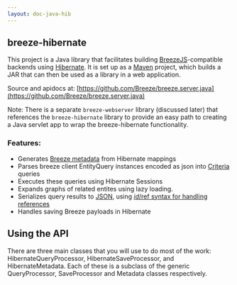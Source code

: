 ```yaml
---
layout: doc-java-hib
---
```


## breeze-hibernate

This project is a Java library that facilitates building [BreezeJS](/doc-js/)-compatible backends using
[Hibernate](http://hibernate.org/orm/).  It is set up as a [Maven](http://maven.apache.org/) project, which builds a JAR that can then
be used as a library in a web application. 

Source and apidocs at: [https://github.com/Breeze/breeze.server.java](https://github.com/Breeze/breeze.server.java) 

Note: There is a separate `breeze-webserver` library (discussed later) that references the `breeze-hibernate` library to provide an easy path to creating a Java servlet app to wrap the breeze-hibernate functionality.  

### Features:

- Generates [Breeze metadata](http://doc-js/metadata.html) from Hibernate mappings
- Parses breeze client EntityQuery instances encoded as json into [Criteria](http://docs.jboss.org/hibernate/core/3.6/javadocs/org/hibernate/Criteria.html) queries
- Executes these queries using Hibernate Sessions
- Expands graphs of related entites using lazy loading.
- Serializes query results to [JSON](http://www.json.org/java/), using [$id/$ref syntax for handling references](https://blogs.oracle.com/sundararajan/entry/a_convention_for_circular_reference)
- Handles saving Breeze payloads in Hibernate


## Using the API

There are three main classes that you will use to do most of the work: HibernateQueryProcessor, HibernateSaveProcessor, and HibernateMetadata.  Each of these is a subclass of the generic QueryProcessor, SaveProcessor and Metadata classes respectively.

